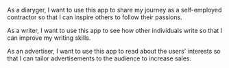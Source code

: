 As a diaryger, I want to use this app to share my journey as a self-employed contractor so that I can inspire others to follow their passions.

As a writer, I want to use this app to see how other individuals write so that I can improve my writing skills.

As an advertiser, I want to use this app to read about the users' interests so that I can tailor advertisements to the audience to increase sales.
